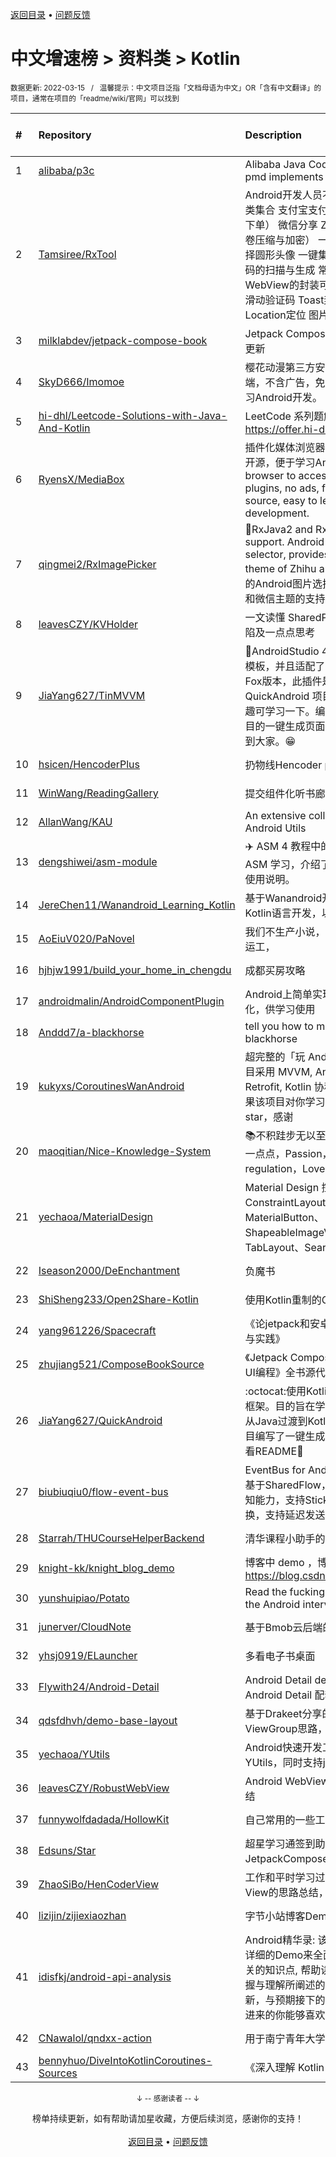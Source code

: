 <a href="https://github.com/GrowingGit/GitHub-Chinese-Top-Charts#github中文排行榜">返回目录</a> • <a href="/content/docs/feedback.md">问题反馈</a>

# 中文增速榜 > 资料类 > Kotlin
<sub>数据更新: 2022-03-15&nbsp;&nbsp;&nbsp;/&nbsp;&nbsp;&nbsp;温馨提示：中文项目泛指「文档母语为中文」OR「含有中文翻译」的项目，通常在项目的「readme/wiki/官网」可以找到</sub>

|#|Repository|Description|Stars|Average daily growth|Updated|
|:-|:-|:-|:-|:-|:-|
|1|[alibaba/p3c](https://github.com/alibaba/p3c)|Alibaba Java Coding Guidelines pmd implements and IDE plugin|27045|16|2022-03-10|
|2|[Tamsiree/RxTool](https://github.com/Tamsiree/RxTool)|Android开发人员不得不收集的工具类集合   支付宝支付   微信支付（统一下单）   微信分享   Zip4j压缩（支持分卷压缩与加密）   一键集成UCrop选择圆形头像   一键集成二维码和条形码的扫描与生成   常用Dialog   WebView的封装可播放视频   仿斗鱼滑动验证码   Toast封装   震动   GPS   Location定位   图片缩放   Exif 图片 ...|11639|6|2021-12-27|
|3|[milklabdev/jetpack-compose-book](https://github.com/milklabdev/jetpack-compose-book)|Jetpack Compose 基础教程，持续更新|585|2|2022-03-01|
|4|[SkyD666/Imomoe](https://github.com/SkyD666/Imomoe)|樱花动漫第三方安卓Android客户端，不含广告，免费开源，目的是学习Android开发。|689|2|2022-03-10|
|5|[hi-dhl/Leetcode-Solutions-with-Java-And-Kotlin](https://github.com/hi-dhl/Leetcode-Solutions-with-Java-And-Kotlin)|LeetCode 系列题解, 在线阅读 https://offer.hi-dhl.com|354|1|2021-09-13|
|6|[RyensX/MediaBox](https://github.com/RyensX/MediaBox)|插件化媒体浏览器，不含广告，免费开源，便于学习Android开发。 A browser to access media through plugins, no ads, free and open source, easy to learn Android development.|18|1|2022-03-13|
|7|[qingmei2/RxImagePicker](https://github.com/qingmei2/RxImagePicker)|:rocket:RxJava2 and RxJava3 external support. Android flexible picture selector, provides the support for theme of Zhihu and WeChat (灵活的Android图片选择器，提供了知乎和微信主题的支持）.|1139|1|2021-10-13|
|8|[leavesCZY/KVHolder](https://github.com/leavesCZY/KVHolder)|一文读懂 SharedPreferences 的缺陷及一点点思考|9|0|2022-01-15|
|9|[JiaYang627/TinMVVM](https://github.com/JiaYang627/TinMVVM)|:book:AndroidStudio 4.X+ 编写自定义模板，并且适配了AndroidStudio Fox版本，此插件是针对 QuickAndroid 项目进行开发，有兴趣可学习一下。编写一个适合自己项目的一键生成页面插件。希望能帮助到大家。:grin:|10|0|2021-12-09|
|10|[hsicen/HencoderPlus](https://github.com/hsicen/HencoderPlus)|扔物线Hencoder plus系列课程 |47|0|2022-03-14|
|11|[WinWang/ReadingGallery](https://github.com/WinWang/ReadingGallery)|提交组件化听书廊项目|6|0|2021-12-24|
|12|[AllanWang/KAU](https://github.com/AllanWang/KAU)|An extensive collection of Kotlin Android Utils|201|0|2021-11-18|
|13|[dengshiwei/asm-module](https://github.com/dengshiwei/asm-module)|✈️ ASM 4 教程中的示例代码，用于 ASM 学习，介绍了 ASM 中基本的使用说明。|188|0|2022-01-18|
|14|[JereChen11/Wanandroid_Learning_Kotlin](https://github.com/JereChen11/Wanandroid_Learning_Kotlin)|基于Wanandroid开放API，使用Kotlin语言开发，以供学习。|7|0|2022-03-10|
|15|[AoEiuV020/PaNovel](https://github.com/AoEiuV020/PaNovel)|我们不生产小说，我们只做网站的搬运工，|86|0|2022-03-11|
|16|[hjhjw1991/build_your_home_in_chengdu](https://github.com/hjhjw1991/build_your_home_in_chengdu)|成都买房攻略|15|0|2021-12-06|
|17|[androidmalin/AndroidComponentPlugin](https://github.com/androidmalin/AndroidComponentPlugin)|Android上简单实现四大组件的插件化，供学习使用|347|0|2022-02-17|
|18|[Anddd7/a-blackhorse](https://github.com/Anddd7/a-blackhorse)|tell you how to manage your blackhorse|16|0|2022-03-07|
|19|[kukyxs/CoroutinesWanAndroid](https://github.com/kukyxs/CoroutinesWanAndroid)|超完整的「玩 Android」客户端，项目采用 MVVM, Android Jetpack, Retrofit, Kotlin 协程, Koin 编写。如果该项目对你学习过程有用，请给个 star，感谢|298|0|2021-09-29|
|20|[maoqitian/Nice-Knowledge-System](https://github.com/maoqitian/Nice-Knowledge-System)|:books:不积跬步无以至千里，每天进步一点点，Passion，Self-regulation，Love and Share|144|0|2021-11-11|
|21|[yechaoa/MaterialDesign](https://github.com/yechaoa/MaterialDesign)|Material Design 控件合集。ConstraintLayout、MaterialButton、ShapeableImageView、TabLayout、SearchView...|208|0|2022-01-16|
|22|[Iseason2000/DeEnchantment](https://github.com/Iseason2000/DeEnchantment)|负魔书|16|0|2022-03-09|
|23|[ShiSheng233/Open2Share-Kotlin](https://github.com/ShiSheng233/Open2Share-Kotlin)|使用Kotlin重制的Open2Share|8|0|2021-10-17|
|24|[yang961226/Spacecraft](https://github.com/yang961226/Spacecraft)|《论jetpack和安卓进阶技术的理论与实践》|11|0|2022-03-02|
|25|[zhujiang521/ComposeBookSource](https://github.com/zhujiang521/ComposeBookSource)|《Jetpack Compose：Android全新UI编程》全书源代码|9|0|2021-12-21|
|26|[JiaYang627/QuickAndroid](https://github.com/JiaYang627/QuickAndroid)|:octocat:使用Kotlin搭建的一个基础框架。目的旨在学习Kotlin，更好的从Java过渡到Kotlin，并且针对此项目编写了一键生成页面插件。具体可看README:book:|12|0|2022-03-02|
|27|[biubiuqiu0/flow-event-bus](https://github.com/biubiuqiu0/flow-event-bus)|EventBus for Android，消息总线，基于SharedFlow，具有生命周期感知能力，支持Sticky，支持线程切换，支持延迟发送。|97|0|2022-03-08|
|28|[Starrah/THUCourseHelperBackend](https://github.com/Starrah/THUCourseHelperBackend)|清华课程小助手的后端服务器|4|0|2021-10-27|
|29|[knight-kk/knight_blog_demo](https://github.com/knight-kk/knight_blog_demo)| 博客中 demo ，博客地址 https://blog.csdn.net/knight1996/|10|0|2021-12-21|
|30|[yunshuipiao/Potato](https://github.com/yunshuipiao/Potato)|Read the fucking source code for the Android  interview|61|0|2022-02-17|
|31|[junerver/CloudNote](https://github.com/junerver/CloudNote)|基于Bmob云后端的Android云笔记|20|0|2022-03-10|
|32|[yhsj0919/ELauncher](https://github.com/yhsj0919/ELauncher)|多看电子书桌面|17|0|2022-01-10|
|33|[Flywith24/Android-Detail](https://github.com/Flywith24/Android-Detail)|Android Detail demo —— 专栏 Android Detail 配套代码|36|0|2021-12-17|
|34|[qdsfdhvh/demo-base-layout](https://github.com/qdsfdhvh/demo-base-layout)|基于Drakeet分享的自定义ViewGroup思路，编写的demo|10|0|2021-09-16|
|35|[yechaoa/YUtils](https://github.com/yechaoa/YUtils)|Android快速开发工具集合——YUtils，同时支持java和kotlin|58|0|2021-10-16|
|36|[leavesCZY/RobustWebView](https://github.com/leavesCZY/RobustWebView)|Android WebView H5 秒开方案总结|28|0|2022-02-28|
|37|[funnywolfdadada/HollowKit](https://github.com/funnywolfdadada/HollowKit)|自己常用的一些工具的合集|204|0|2022-01-17|
|38|[Edsuns/Star](https://github.com/Edsuns/Star)|超星学习通签到助手（使用JetpackCompose开发）|14|0|2021-10-28|
|39|[ZhaoSiBo/HenCoderView](https://github.com/ZhaoSiBo/HenCoderView)|工作和平时学习过程中对自定义View的思路总结，和API使用|7|0|2022-03-14|
|40|[lizijin/zijiexiaozhan](https://github.com/lizijin/zijiexiaozhan)|字节小站博客Demo|19|0|2022-01-13|
|41|[idisfkj/android-api-analysis](https://github.com/idisfkj/android-api-analysis)|Android精华录: 该库的目的是结合详细的Demo来全面解析Android相关的知识点, 帮助读者能够更快的掌握与理解所阐述的要点。  不定时更新，与预期接下的要做的事，希望点进来的你能够喜欢😍😍|216|0|2022-02-26|
|42|[CNawalol/qndxx-action](https://github.com/CNawalol/qndxx-action)|用于南宁青年大学习的自动打卡|4|0|2021-10-06|
|43|[bennyhuo/DiveIntoKotlinCoroutines-Sources](https://github.com/bennyhuo/DiveIntoKotlinCoroutines-Sources)|《深入理解 Kotlin 协程》源码|182|0|2022-02-13|

<div align="center">
    <p><sub>↓ -- 感谢读者 -- ↓</sub></p>
    榜单持续更新，如有帮助请加星收藏，方便后续浏览，感谢你的支持！
</div>

<br/>

<div align="center"><a href="https://github.com/GrowingGit/GitHub-Chinese-Top-Charts#github中文排行榜">返回目录</a> • <a href="/content/docs/feedback.md">问题反馈</a></div>
